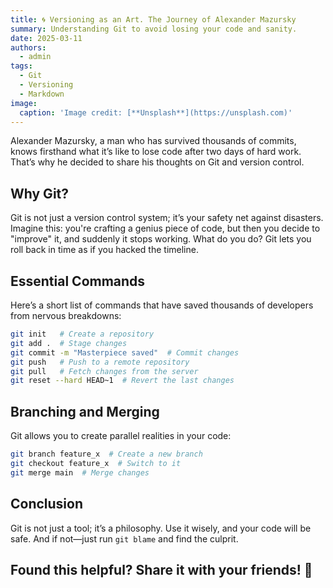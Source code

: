 ```yaml
---
title: 🌀 Versioning as an Art. The Journey of Alexander Mazursky
summary: Understanding Git to avoid losing your code and sanity.
date: 2025-03-11
authors:
  - admin
tags:
  - Git
  - Versioning
  - Markdown
image:
  caption: 'Image credit: [**Unsplash**](https://unsplash.com)'
---
```


Alexander Mazursky, a man who has survived thousands of commits, knows firsthand what it’s like to lose code after two days of hard work. That’s why he decided to share his thoughts on Git and version control.

## Why Git?

Git is not just a version control system; it’s your safety net against disasters. Imagine this: you're crafting a genius piece of code, but then you decide to "improve" it, and suddenly it stops working. What do you do? Git lets you roll back in time as if you hacked the timeline.

## Essential Commands

Here’s a short list of commands that have saved thousands of developers from nervous breakdowns:

```bash
git init   # Create a repository
git add .  # Stage changes
git commit -m "Masterpiece saved"  # Commit changes
git push   # Push to a remote repository
git pull   # Fetch changes from the server
git reset --hard HEAD~1  # Revert the last changes
```

## Branching and Merging

Git allows you to create parallel realities in your code:

```bash
git branch feature_x  # Create a new branch
git checkout feature_x  # Switch to it
git merge main  # Merge changes
```

## Conclusion

Git is not just a tool; it’s a philosophy. Use it wisely, and your code will be safe. And if not—just run `git blame` and find the culprit.

## Found this helpful? Share it with your friends! 🚀
